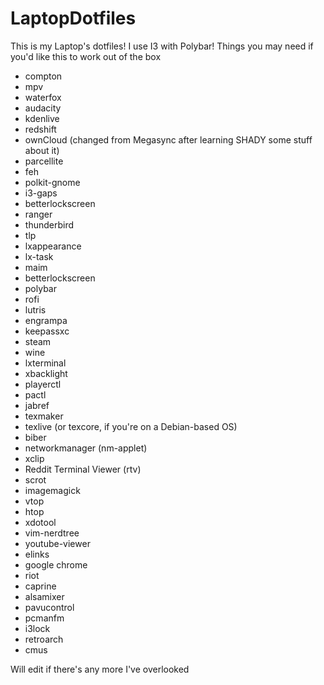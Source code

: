 # LaptopDotfiles
This is my Laptop's dotfiles! I use I3 with Polybar!
Things you may need if you'd like this to work out of the box
- compton
- mpv
- waterfox
- audacity
- kdenlive
- redshift
- ownCloud (changed from Megasync after learning SHADY some stuff about it)
- parcellite
- feh
- polkit-gnome
- i3-gaps
- betterlockscreen
- ranger
- thunderbird
- tlp
- lxappearance
- lx-task
- maim
- betterlockscreen
- polybar
- rofi
- lutris
- engrampa
- keepassxc
- steam
- wine
- lxterminal
- xbacklight
- playerctl
- pactl
- jabref
- texmaker
- texlive (or texcore, if you're on a Debian-based OS)
- biber
- networkmanager (nm-applet)
- xclip
- Reddit Terminal Viewer (rtv)
- scrot
- imagemagick
- vtop
- htop
- xdotool
- vim-nerdtree
- youtube-viewer
- elinks
- google chrome
- riot
- caprine
- alsamixer
- pavucontrol
- pcmanfm
- i3lock
- retroarch
- cmus

Will edit if there's any more I've overlooked
